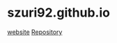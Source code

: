 # szuri92.github.io
[website](https://szuri92.github.io/)
[Repository](https://github.com/szuri92/szuri92.github.io)
